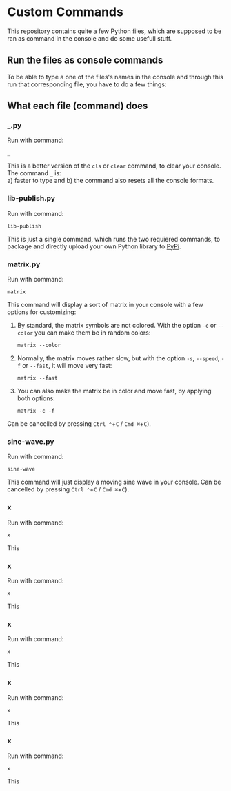 # Custom Commands
This repository contains quite a few Python files, which are supposed to be ran as command in the console and do some usefull stuff.

## Run the files as console commands
To be able to type a one of the files's names in the console and through this run that corresponding file, you have to do a few things:<br>

## What each file (command) does

### _.py
Run with command:
```console
_
```
This is a better version of the `cls` or `clear` command, to clear your console. The command `_` is:<br>
a) faster to type and
b) the command also resets all the console formats.

### lib-publish.py
Run with command:
```console
lib-publish
```
This is just a single command, which runs the two requiered commands, to package and directly upload your own Python library to [PyPi](https://pypi.org/).
### matrix.py
Run with command:
```console
matrix
```
This command will display a sort of matrix in your console with a few options for customizing:
1. By standard, the matrix symbols are not colored. With the option `-c` or `--color` you can make them be in random colors:
   
   ```console
   matrix --color
   ```
3. Normally, the matrix moves rather slow, but with the option `-s`, `--speed`, `-f` or `--fast`, it will move very fast:
   
   ```console
   matrix --fast
   ```
3. You can also make the matrix be in color and move fast, by applying both options:

   ```console
   matrix -c -f
   ```
Can be cancelled by pressing `Ctrl ⌃`+`C` / `Cmd ⌘`+`C`).

### sine-wave.py
Run with command:
```console
sine-wave
```
This command will just display a moving sine wave in your console.
Can be cancelled by pressing `Ctrl ⌃`+`C` / `Cmd ⌘`+`C`).

### x
Run with command:
```console
x
```
This 

### x
Run with command:
```console
x
```
This 

### x
Run with command:
```console
x
```
This 

### x
Run with command:
```console
x
```
This 

### x
Run with command:
```console
x
```
This 
